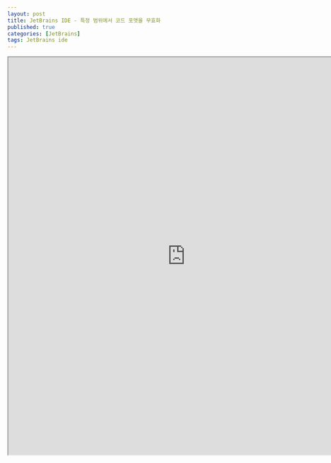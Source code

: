 ```yaml
---
layout: post
title: JetBrains IDE - 특정 범위에서 코드 포맷을 무효화
published: true
categories: [JetBrains]
tags: JetBrains ide
---
```

<iframe width="800" height="900" src="https://docs.google.com/document/d/e/2PACX-1vTMfm7GxfUfCKVM_nfXC-lNDgp1xMbdfsgcVMaFWhUJohtTn9KDuyehcnqwbPXDDwkZwE2DzLNy2rQY/pub?embedded=true"></iframe>    
  